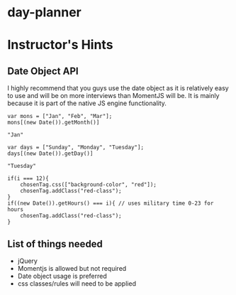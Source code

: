 # day-planner
# Instructor's Hints

## Date Object API

I highly recommend that you guys use the date object as it is relatively easy
to use and will be on more interviews than MomentJS will be. It is mainly
because it is part of the native JS engine functionality.

```
var mons = ["Jan", "Feb", "Mar"];
mons[(new Date()).getMonth()]

"Jan"

var days = ["Sunday", "Monday", "Tuesday"];
days[(new Date()).getDay()]

"Tuesday"

if(i === 12){
    chosenTag.css(["background-color", "red"]);
    chosenTag.addClass("red-class");
}
if((new Date()).getHours() === i){ // uses military time 0-23 for hours
    chosenTag.addClass("red-class");
}
```

## List of things needed

* jQuery
* Momentjs is allowed but not required
* Date object usage is preferred
* css classes/rules will need to be applied